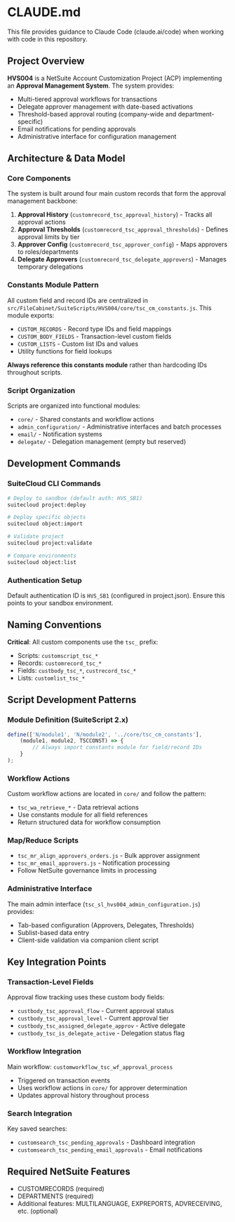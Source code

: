 # CLAUDE.md

This file provides guidance to Claude Code (claude.ai/code) when working with code in this repository.

## Project Overview

**HVS004** is a NetSuite Account Customization Project (ACP) implementing an **Approval Management System**. The system provides:

- Multi-tiered approval workflows for transactions
- Delegate approver management with date-based activations
- Threshold-based approval routing (company-wide and department-specific)
- Email notifications for pending approvals
- Administrative interface for configuration management

## Architecture & Data Model

### Core Components

The system is built around four main custom records that form the approval management backbone:

1. **Approval History** (`customrecord_tsc_approval_history`) - Tracks all approval actions
2. **Approval Thresholds** (`customrecord_tsc_approval_thresholds`) - Defines approval limits by tier
3. **Approver Config** (`customrecord_tsc_approver_config`) - Maps approvers to roles/departments
4. **Delegate Approvers** (`customrecord_tsc_delegate_approvers`) - Manages temporary delegations

### Constants Module Pattern

All custom field and record IDs are centralized in `src/FileCabinet/SuiteScripts/HVS004/core/tsc_cm_constants.js`. This module exports:
- `CUSTOM_RECORDS` - Record type IDs and field mappings
- `CUSTOM_BODY_FIELDS` - Transaction-level custom fields
- `CUSTOM_LISTS` - Custom list IDs and values
- Utility functions for field lookups

**Always reference this constants module** rather than hardcoding IDs throughout scripts.

### Script Organization

Scripts are organized into functional modules:
- `core/` - Shared constants and workflow actions
- `admin_configuration/` - Administrative interfaces and batch processes
- `email/` - Notification systems
- `delegate/` - Delegation management (empty but reserved)

## Development Commands

### SuiteCloud CLI Commands

```bash
# Deploy to sandbox (default auth: HVS_SB1)
suitecloud project:deploy

# Deploy specific objects
suitecloud object:import

# Validate project
suitecloud project:validate

# Compare environments
suitecloud object:list
```

### Authentication Setup
Default authentication ID is `HVS_SB1` (configured in project.json). Ensure this points to your sandbox environment.

## Naming Conventions

**Critical**: All custom components use the `tsc_` prefix:
- Scripts: `customscript_tsc_*`
- Records: `customrecord_tsc_*` 
- Fields: `custbody_tsc_*`, `custrecord_tsc_*`
- Lists: `customlist_tsc_*`

## Script Development Patterns

### Module Definition (SuiteScript 2.x)
```javascript
define(['N/module1', 'N/module2', '../core/tsc_cm_constants'], 
    (module1, module2, TSCCONST) => {
        // Always import constants module for field/record IDs
    }
);
```

### Workflow Actions
Custom workflow actions are located in `core/` and follow the pattern:
- `tsc_wa_retrieve_*` - Data retrieval actions
- Use constants module for all field references
- Return structured data for workflow consumption

### Map/Reduce Scripts
- `tsc_mr_align_approvers_orders.js` - Bulk approver assignment
- `tsc_mr_email_approvers.js` - Notification processing
- Follow NetSuite governance limits in processing

### Administrative Interface
The main admin interface (`tsc_sl_hvs004_admin_configuration.js`) provides:
- Tab-based configuration (Approvers, Delegates, Thresholds)
- Sublist-based data entry
- Client-side validation via companion client script

## Key Integration Points

### Transaction-Level Fields
Approval flow tracking uses these custom body fields:
- `custbody_tsc_approval_flow` - Current approval status
- `custbody_tsc_approval_level` - Current approval tier
- `custbody_tsc_assigned_delegate_approv` - Active delegate
- `custbody_tsc_is_delegate_active` - Delegation status flag

### Workflow Integration
Main workflow: `customworkflow_tsc_wf_approval_process`
- Triggered on transaction events
- Uses workflow actions in `core/` for approver determination
- Updates approval history throughout process

### Search Integration
Key saved searches:
- `customsearch_tsc_pending_approvals` - Dashboard integration
- `customsearch_tsc_pending_email_approvals` - Email notifications

## Required NetSuite Features
- CUSTOMRECORDS (required)
- DEPARTMENTS (required)
- Additional features: MULTILANGUAGE, EXPREPORTS, ADVRECEIVING, etc. (optional)